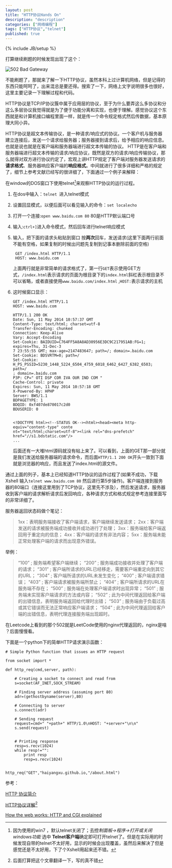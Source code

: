 ```yaml
---
layout: post
title: "HTTP协议Hands On"
description: "description"
categories: ["网络编程"]
tags: ["HTTP协议","telnet"]
published: true
---
```

{% include JB/setup %} 

打算继续刷题的时候发现出现了这个：

![502 Bad Gateway][1]

不能刷题了，那就来了解一下HTTP协议，虽然本科上过计算机网络，但是记得的东西只能呵呵了，出来混总是要还得。搜索了一下，网络上文字说明很多也很好，这里主要记录一下理解过程和代码。

HTTP协议是TCP/IP协议簇中属于应用层的协议，至于为什么要弄这么多协议和分这么多层协议我觉得就是为了便于功能分离和实现，也便于理解。感觉协议这个东西就是和计算机接口编程里面一样，就是传一个命令规定格式然后传数据，基本原理大同小异。

HTTP协议是超文本传输协议，是一种请求/响应式的协议。一个客户机与服务器建立连接后，发送一个请求给服务器；服务器接到请求后，给予相应的响应信息。也就是说也就是在客户端和服务器端进行超文本传输的协议。
HTTP是在客户端和服务器端进行超文本传输的请求/响应协议，既然是双方的请求/响应传输协议，那么就得对双方进行协议约定了，宏观上讲HTTP规定了客户端对服务器发送请求的**请求格式**、服务器响应客户端的**响应格式**。中间就进行了很多详细和严格的规定了，细节上参考文献已经写的很详细了，下面通过一个例子来解释：

在window的DOS窗口下使用telnet[^1]来观察HTTP协议的运行过程。

 1. 在dos中输入：`telnet `进入telnet模式
 2. 设置回显模式，以便后面可以看见输入的命令：`set localecho ` 
 3. 打开一个连接:`open www.baidu.com 80` 80是HTTP默认端口号
 4. 输入:`ctrl+]`进入命令模式，然后回车进行telnet响应模式
 5. 输入，把下面的请求头粘贴到窗口 按**两次**回车，发送请求(这里下面两行前面不能有空格，如果复制的时候出问题先复制到记事本删除前面的空格)

         GET /index.html HTTP/1.1
         HOST: www.baidu.com
         
    上面两行就是非常简单的请求格式了，第一行`GET`表示使用GET方式，`/index.html`表示请求的页面为根目录下的`index.html`斜杠表示根目录不可以省略，或者直接使用`www.baidu.com/index.html` ,`HOST:`表示请求的主机
    
 6. 这时候窗口显示：
 
        GET /index.html HTTP/1.1
        HOST: www.baidu.com
        
        HTTP/1.1 200 OK
        Date: Sun, 11 May 2014 10:57:37 GMT
        Content-Type: text/html; charset=utf-8
        Transfer-Encoding: chunked
        Connection: Keep-Alive
        Vary: Accept-Encoding
        Set-Cookie: BAIDUID=C764FF5A8A8AD30956E3DC9C217951AB:FG=1; expires=Thu, 31-Dec-3
        7 23:55:55 GMT; max-age=2147483647; path=/; domain=.baidu.com
        Set-Cookie: BDSVRTM=0; path=/
        Set-Cookie: H_PS_PSSID=5230_1448_5224_6504_4759_6018_6462_6427_6382_6503; path=/
        ; domain=.baidu.com
        P3P: CP=" OTI DSP COR IVA OUR IND COM "
        Cache-Control: private
        Expires: Sun, 11 May 2014 10:57:18 GMT
        X-Powered-By: HPHP
        Server: BWS/1.1
        BDPAGETYPE: 1
        BDQID: 0xf407de870017c2d0
        BDUSERID: 0
        
        
        <!DOCTYPE html><!--STATUS OK--><html><head><meta http-equiv="content-type" conte
        nt="text/html;charset=utf-8"><link rel="dns-prefetch" href="//s1.bdstatic.com"/>
        ...


    后面还有一大堆html源码就没有帖上来了。可以看到，上面的GET那一部分就是我们发送给服务器端的请求命令，而后面`HTTP/1.1 200 OK`开头一致到下面就是浏览器的响应，而且发送了index.html的源文件。
    
通过上面的列子，基本上已经知道HTTP协议的运作过程了(如果不成功，下载Xshell 输入`telnet www.baidu.com 80` 然后进行第5步操作)。客户端连接到服务器的80端口（连接这里用到了TCP协议，这里先不涉及），然后发送请求，服务器收到客户端的请求解析请求后发回响应，各种请求方式和格式规定参考连接里面写的非常详细了。

服务器返回状态码做个笔记：

> 1xx：表明服务端接收了客户端请求，客户端继续发送请求； 
> 2xx：客户端发送的请求被服务端成功接收并成功进行了处理；
> 3xx：服务端给客户端返回用于重定向的信息； 
>4xx：客户端的请求有非法内容； 5xx：服务端未能正常处理客户端的请求而出现意外错误。

 
举例：

> “100”  ; 服务端希望客户端继续； 
“200”  ; 服务端成功接收并处理了客户端的请求；
“301”  ; 客户端所请求的URL已经移走，需要客户端重定向到其它的URL； 
“304”  ; 客户端所请求的URL未发生变化； 
“400”  ; 客户端请求错误； 
“403”  ; 客户端请求被服务端所禁止； 
“404”  ; 客户端所请求的URL在服务端不存在； 
“500”  ; 服务端在处理客户端请求时出现异常； 
“501”  ; 服务端未实现客户端请求的方法或内容； 
“502”  ; 此为中间代理返回给客户端的出错信息，表明服务端返回给代理时出错； 
“503”  ; 服务端由于负载过高或其它错误而无法正常响应客户端请求；
>“504”  ; 此为中间代理返回给客户端的出错信息，表明代理连接服务端出现超时。

在Leetcode上看到的那个502就是LeetCode使用的nginx代理返回的，nginx是啥 ？后面慢慢看。

下面是一个python下的简单HTTP请求演示函数：

    # Simple Python function that issues an HTTP request
    
    from socket import *
    
    def http_req(cmd,server, path):
    
        # Creating a socket to connect and read from
        s=socket(AF_INET,SOCK_STREAM)
    
        # Finding server address (assuming port 80)
        adr=(gethostbyname(server),80)
    
        # Connecting to server
        s.connect(adr)
    
        # Sending request
        request=cmd+" "+path+" HTTP/1.0\nHOST: "+server+"\n\n"
        s.send(request)
        
    
        # Printing response
        resp=s.recv(1024)
        while resp!="":
            print resp
            resp=s.recv(1024)
    
    
    http_req("GET","haiyangxu.github.io,"/about.html")



参考：

[HTTP 协议简介][2]  

[HTTP协议详解][3][^2]

[How the web works: HTTP and CGI explained][4]

  
  


  [^1]: 因为使用的win7 ，默认telnet关闭了；去控*制面板->程序->打开或关闭windows功能* 
选中 **Telnet客户端**确定即可打开telnet了。但是在实际用的时候发现自带的telnet不太好用，显示的时候会出现覆盖，虽然后来解决了但是感觉还是不太好用，下了个Xshell用起来还不错。

[^2]: 后面打算把这个文章翻译一下，写的真不错


  [1]: https://lh3.googleusercontent.com/-zcH1HAcU2wY/U282k-g8NmI/AAAAAAAAAtA/unhHB9jH3_o/s500/~$2%5D%25CCD%5DUO%2828O%7BKR_IXH7.jpg "~$2]%CCD]UO&#40;28O{KR_IXH7.jpg"
  [2]: http://zsxxsz.iteye.com/blog/568250
  [3]: http://blog.csdn.net/gueter/article/details/1524447
  [4]: http://www.garshol.priv.no/download/text/http-tut.html